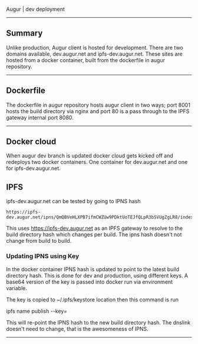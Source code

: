 Augur | dev deployment

___
## Summary

Unlike production, Augur client is hosted for development. There are two domains available, dev.augur.net and ipfs-dev.augur.net. These sites are hosted from a docker container, built from the dockerfile in augur repository. 

___

## Dockerfile

The dockerfile in augur repository hosts augur client in two ways; port 8001 hosts the build directory via nginx and port 80 is a pass through to the IPFS gateway internal port 8080. 

___

## Docker cloud

When augur dev branch is updated docker cloud gets kicked off and redeploys two docker containers. One container for dev.augur.net and one for ipfs-dev.augur.net.

## IPFS

ipfs-dev.augur.net can be tested by going to IPNS hash

    https://ipfs-dev.augur.net/ipns/QmQBVeHLXPB7ifmCWZUw9PDktUoTEJfQLpR3bSVUgZgLR8/index.html

This uses https://ipfs-dev.augur.net as an IPFS gateway to resolve to the build directory hash which changes per build. The ipns hash doesn't not change from build to build. 


### Updating IPNS using Key

In the docker container IPNS hash is updated to point to the latest build directory hash. This is done for dev and production, using different keys. A base64 version of the key is passed into docker run via environment variable.

The key is copied to ~/.ipfs/keystore location then this command is run 

  ipfs name  publish --key=<key name> <new build hash>


This will re-point the IPNS hash to the new build directory hash. The dnslink doesn't need to change, that is the awesomeness of IPNS.

---
